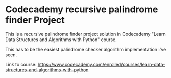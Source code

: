 # Codecademy recursive palindrome finder Project
This is a recursive palindrome finder project solution in Codecademy "Learn Data Structures and Algorithms with Python" course.

This has to be the easiest palindrome checker algorithm implementation I've seen.

Link to course: https://www.codecademy.com/enrolled/courses/learn-data-structures-and-algorithms-with-python